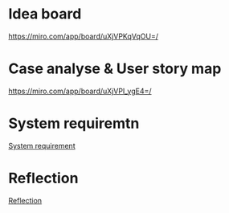 # Idea board
https://miro.com/app/board/uXjVPKqVqOU=/
# Case analyse & User story map
https://miro.com/app/board/uXjVPI_ygE4=/
# System requiremtn 
[System requirement](https://github.com/orgs/group-4-SpiderMan/repositories)
# Reflection
[Reflection](https://github.com/group-4-SpiderMan/Document/blob/main/Reflection.md)
